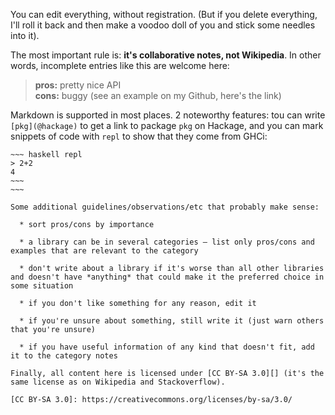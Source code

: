 You can edit everything, without registration. (But if you delete everything, I'll roll it back and then make a voodoo doll of you and stick some needles into it).

The most important rule is: **it's collaborative notes, not Wikipedia**. In other words, incomplete entries like this are welcome here:

> **pros:** pretty nice API\
> **cons:** buggy (see an example on my Github, here's the link)

Markdown is supported in most places. 2 noteworthy features: tou can write `[pkg](@hackage)` to get a link to package `pkg` on Hackage, and you can mark snippets of code with `repl` to show that they come from GHCi:

~~~~
~~~ haskell repl
> 2+2
4
~~~
~~~

Some additional guidelines/observations/etc that probably make sense:

  * sort pros/cons by importance

  * a library can be in several categories – list only pros/cons and examples that are relevant to the category

  * don't write about a library if it's worse than all other libraries and doesn't have *anything* that could make it the preferred choice in some situation

  * if you don't like something for any reason, edit it

  * if you're unsure about something, still write it (just warn others that you're unsure)

  * if you have useful information of any kind that doesn't fit, add it to the category notes

Finally, all content here is licensed under [CC BY-SA 3.0][] (it's the same license as on Wikipedia and Stackoverflow).

[CC BY-SA 3.0]: https://creativecommons.org/licenses/by-sa/3.0/
